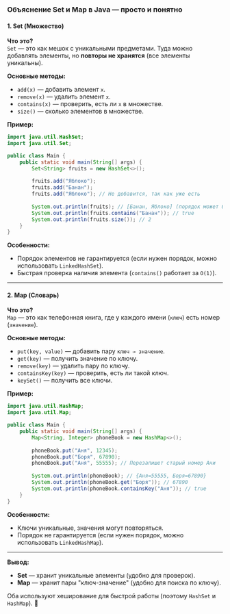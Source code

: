 ### **Объяснение Set и Map в Java — просто и понятно**  

#### **1. Set (Множество)**  
**Что это?**  
`Set` — это как мешок с уникальными предметами. Туда можно добавлять элементы, но **повторы не хранятся** (все элементы уникальны).  

**Основные методы:**  
- `add(x)` — добавить элемент `x`.  
- `remove(x)` — удалить элемент `x`.  
- `contains(x)` — проверить, есть ли `x` в множестве.  
- `size()` — сколько элементов в множестве.  

**Пример:**  
```java
import java.util.HashSet;
import java.util.Set;

public class Main {
    public static void main(String[] args) {
        Set<String> fruits = new HashSet<>();
        
        fruits.add("Яблоко");
        fruits.add("Банан");
        fruits.add("Яблоко"); // Не добавится, так как уже есть
        
        System.out.println(fruits); // [Банан, Яблоко] (порядок может быть другим)
        System.out.println(fruits.contains("Банан")); // true
        System.out.println(fruits.size()); // 2
    }
}
```
**Особенности:**  
- Порядок элементов не гарантируется (если нужен порядок, можно использовать `LinkedHashSet`).  
- Быстрая проверка наличия элемента (`contains()` работает за `O(1)`).  

---  

#### **2. Map (Словарь)**  
**Что это?**  
`Map` — это как телефонная книга, где у каждого имени (`ключ`) есть номер (`значение`).  

**Основные методы:**  
- `put(key, value)` — добавить пару `ключ → значение`.  
- `get(key)` — получить значение по ключу.  
- `remove(key)` — удалить пару по ключу.  
- `containsKey(key)` — проверить, есть ли такой ключ.  
- `keySet()` — получить все ключи.  

**Пример:**  
```java
import java.util.HashMap;
import java.util.Map;

public class Main {
    public static void main(String[] args) {
        Map<String, Integer> phoneBook = new HashMap<>();
        
        phoneBook.put("Аня", 12345);
        phoneBook.put("Боря", 67890);
        phoneBook.put("Аня", 55555); // Перезапишет старый номер Ани
        
        System.out.println(phoneBook); // {Аня=55555, Боря=67890}
        System.out.println(phoneBook.get("Боря")); // 67890
        System.out.println(phoneBook.containsKey("Аня")); // true
    }
}
```
**Особенности:**  
- Ключи уникальные, значения могут повторяться.  
- Порядок не гарантируется (если нужен порядок, можно использовать `LinkedHashMap`).  

---  

**Вывод:**  
- **Set** — хранит уникальные элементы (удобно для проверок).  
- **Map** — хранит пары "ключ-значение" (удобно для поиска по ключу).  

Оба используют хеширование для быстрой работы (поэтому `HashSet` и `HashMap`). 🚀
